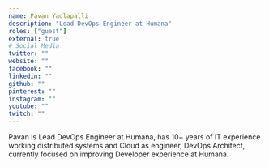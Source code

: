 ```yaml
---
name: Pavan Yadlapalli
description: "Lead DevOps Engineer at Humana"
roles: ["guest"]
external: true
# Social Media 
twitter: ""
website: ""
facebook: ""
linkedin: ""
github: ""
pinterest: ""
instagram: ""
youtube: ""
twitch: ""
---
```


<!-- markdownlint-disable MD041-->
Pavan is Lead DevOps Engineer at Humana, has 10+ years of IT experience working distributed systems and Cloud as engineer, DevOps Architect, currently focused on improving Developer experience at Humana.

<!--more-->
